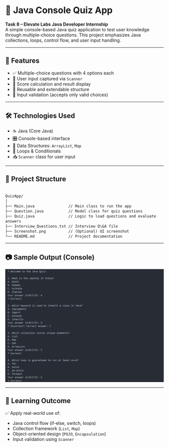 # 🎯 Java Console Quiz App

**Task 8 – Elevate Labs Java Developer Internship**  
A simple console-based Java quiz application to test user knowledge through multiple-choice questions. This project emphasizes Java collections, loops, control flow, and user input handling.

---

## 🚀 Features

- ✅ Multiple-choice questions with 4 options each  
- 🎯 User input captured via `Scanner`  
- 🧠 Score calculation and result display  
- 🔁 Reusable and extendable structure  
- 🔐 Input validation (accepts only valid choices)

---

## 🛠 Technologies Used

- ☕ Java (Core Java)
- 🎛️ Console-based interface
- 🧰 Data Structures: `ArrayList`, `Map`
- 🔄 Loops & Conditionals
- 📥 `Scanner` class for user input

---

## 📁 Project Structure

```

QuizApp/
│
├── Main.java               // Main class to run the app
├── Question.java           // Model class for quiz questions
├── Quiz.java               // Logic to load questions and evaluate answers
├── Interview_Questions.txt // Interview Q\&A file
├── Screenshot.png          // (Optional) UI screenshot
└── README.md               // Project documentation

```

---

## 📷 Sample Output (Console)


![Screenshot](Screenshot.png)

---

## 🎯 Learning Outcome

✅ Apply real-world use of:

* Java control flow (if-else, switch, loops)
* Collection framework (`List`, `Map`)
* Object-oriented design (`POJO`, `Encapsulation`)
* Input validation using `Scanner`

